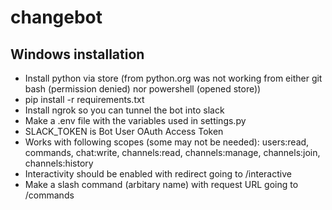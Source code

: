 # changebot

## Windows installation

- Install python via store (from python.org was not working from either git bash (permission denied) nor powershell (opened store))
- pip install -r requirements.txt
- Install ngrok so you can tunnel the bot into slack
- Make a .env file with the variables used in settings.py
- SLACK_TOKEN is Bot User OAuth Access Token
- Works with following scopes (some may not be needed): users:read, commands, chat:write, channels:read, channels:manage, channels:join, channels:history
- Interactivity should be enabled with redirect going to /interactive
- Make a slash command (arbitary name) with request URL going to /commands